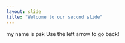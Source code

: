 ```yaml
---
layout: slide
title: "Welcome to our second slide"
---
```

my name is psk
Use the left arrow to go back!
